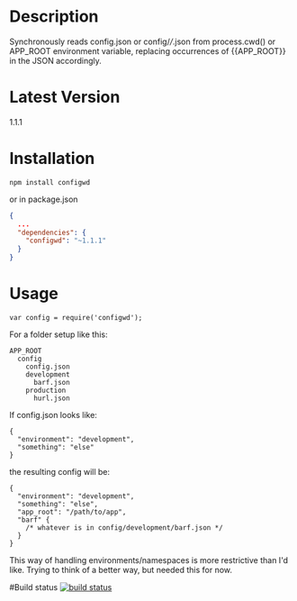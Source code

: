 # Description

Synchronously reads config.json or config/*/*.json from process.cwd() or APP_ROOT environment variable, replacing occurrences of {{APP_ROOT}} in the JSON accordingly.

# Latest Version

1.1.1

# Installation
```
npm install configwd
```

or in package.json 

```json
{
  ...
  "dependencies": {
    "configwd": "~1.1.1"
  }
}
```

# Usage

```
var config = require('configwd');
```

For a folder setup like this:
```
APP_ROOT
  config
    config.json
    development
      barf.json
    production
      hurl.json
```

If config.json looks like:
```
{
  "environment": "development",
  "something": "else"
}
```

the resulting config will be:
```
{
  "environment": "development",
  "something": "else",
  "app_root": "/path/to/app",
  "barf" {
    /* whatever is in config/development/barf.json */
  }
}
```

This way of handling environments/namespaces is more restrictive than I'd like. Trying to think of a better way, but needed this for now. 

#Build status
[![build status](https://secure.travis-ci.org/stephenhandley/configwd.png)](http://travis-ci.org/stephenhandley/configwd)